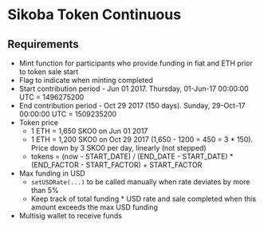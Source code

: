 # Sikoba Token Continuous

## Requirements

* Mint function for participants who provide funding in fiat and ETH prior to token sale start
* Flag to indicate when minting completed
* Start contribution period - Jun 01 2017. Thursday, 01-Jun-17 00:00:00 UTC = 1496275200
* End contribution period - Oct 29 2017 (150 days). Sunday, 29-Oct-17 00:00:00 UTC = 1509235200
* Token price
  * 1 ETH = 1,650 SKO0 on Jun 01 2017
  * 1 ETH = 1,200 SKO0 on Oct 29 2017 (1,650 - 1200 = 450 = 3 * 150). Price down by 3 SKO0 per day, linearly (not stepped)
  * tokens = (now - START_DATE) / (END_DATE - START_DATE) * (END_FACTOR - START_FACTOR) + START_FACTOR
* Max funding in USD
  * `setUSDRate(...)` to be called manually when rate deviates by more than 5%
  * Keep track of total funding * USD rate and sale completed when this amount exceeds the max USD funding
* Multisig wallet to receive funds
